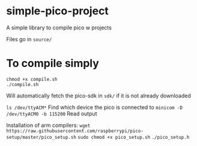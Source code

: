 # simple-pico-project
A simple library to compile pico w projects

Files go in `source/`

# To compile simply 
    chmod +x compile.sh
    ./compile.sh

Will automatically fetch the pico-sdk in `sdk/` if it is not already downloaded

`ls /dev/ttyACM*` Find which device the pico is connected to
`minicom -D /dev/ttyACM0 -b 115200` Read output

Installation of arm compilers: 
    `wget https://raw.githubusercontent.com/raspberrypi/pico-setup/master/pico_setup.sh`
    `sudo chmod +x pico_setup.sh`
    `./pico_setup.h`
